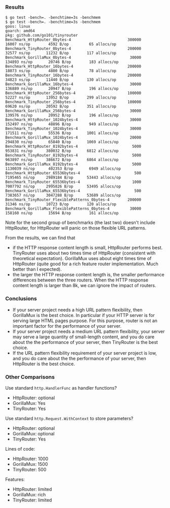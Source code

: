 
### Results

```
$ go test -bench=. -benchtime=3s -benchmem
$ go test -bench=. -benchtime=3s -benchmem
goos: linux
goarch: amd64
pkg: github.com/go101/tinyrouter
Benchmark_HttpRouter_0bytes-4                    	  300000	     16007 ns/op	    4592 B/op	      65 allocs/op
Benchmark_TinyRouter_0bytes-4                    	  200000	     32577 ns/op	   11232 B/op	     117 allocs/op
Benchmark_GorillaMux_0bytes-4                    	   30000	    134893 ns/op	   20746 B/op	     183 allocs/op
Benchmark_HttpRouter_16bytes-4                   	  200000	     18073 ns/op	    4800 B/op	      78 allocs/op
Benchmark_TinyRouter_16bytes-4                   	  200000	     34823 ns/op	   11440 B/op	     130 allocs/op
Benchmark_GorillaMux_16bytes-4                   	   30000	    136889 ns/op	   20947 B/op	     196 allocs/op
Benchmark_HttpRouter_256bytes-4                  	  100000	     52227 ns/op	   13952 B/op	     299 allocs/op
Benchmark_TinyRouter_256bytes-4                  	  100000	     69620 ns/op	   20592 B/op	     351 allocs/op
Benchmark_GorillaMux_256bytes-4                  	   30000	    139576 ns/op	   20952 B/op	     196 allocs/op
Benchmark_HttpRouter_1024bytes-4                 	   30000	    152497 ns/op	   48896 B/op	     949 allocs/op
Benchmark_TinyRouter_1024bytes-4                 	   30000	    171511 ns/op	   55536 B/op	    1001 allocs/op
Benchmark_GorillaMux_1024bytes-4                 	   20000	    294830 ns/op	   65840 B/op	    1069 allocs/op
Benchmark_HttpRouter_8192bytes-4                 	    5000	    953831 ns/op	  380032 B/op	    6812 allocs/op
Benchmark_TinyRouter_8192bytes-4                 	    5000	    963897 ns/op	  386672 B/op	    6864 allocs/op
Benchmark_GorillaMux_8192bytes-4                 	    5000	   1130039 ns/op	  402353 B/op	    6949 allocs/op
Benchmark_HttpRouter_65536bytes-4                	     500	   7195465 ns/op	 2989184 B/op	   53443 allocs/op
Benchmark_TinyRouter_65536bytes-4                	    1000	   7007792 ns/op	 2995826 B/op	   53495 allocs/op
Benchmark_GorillaMux_65536bytes-4                	     500	   7383657 ns/op	 3047288 B/op	   53689 allocs/op
Benchmark_TinyRouter_FlexiblePatterns_0bytes-4   	  200000	     31346 ns/op	   10723 B/op	     120 allocs/op
Benchmark_GorillaMux_FlexiblePatterns_0bytes-4   	   30000	    158160 ns/op	   15694 B/op	     161 allocs/op
```

Note for the second group of benchmarks (the last two) doesn't include HttpRouter,
for HttpRouter will panic on those flexible URL patterns.

From the results, we can find that
* if the HTTP response content length is small, HttpRouter performs best.
TinyRouter uses about two times time of HttpRouter (consistent with theoretical expectation).
GorillaMux uses about eight times time of HttpRouter (quite good for a rich feature router implementation. Much better than I expected).
* the larger the HTTP response content length is,
the smaller performance differences between the three routers.
When the HTTP response content length is larger than 8k,
we can ignore the impact of routers.

### Conclusions

* If your server project needs a high URL pattern flexibility,
then GorillaMux is the best choice.
In particular if your HTTP server is for serving large HTML pages purpose.
For this purpose, router is not an important factor for the performance of your server.
* If your server project needs a medium URL pattern flexibility,
your server may serve a large quantity of small-length content,
and you do care about the the performance of your server,
then TinyRouter is the best choice.
* If the URL pattern flexibility requirement of your server project is low,
and you do care about the the performance of your server,
then HttpRouter is the best choice.

### Other Comparisons

Use standard `http.HandlerFunc` as handler functions?
* HttpRouter: optional
* GorillaMux: Yes
* TinyRouter: Yes

Use standard `http.Request.WithContext` to store parameters?
* HttpRouter: optional
* GorillaMux: optional
* TinyRouter: Yes

Lines of code:
* HttpRouter: 1000
* GorillaMux: 1500
* TinyRouter: 500

Features:
* HttpRouter: limited
* GorillaMux: rich
* TinyRouter: limited
